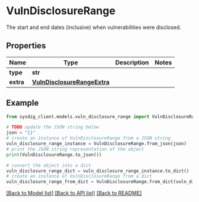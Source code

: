 # VulnDisclosureRange

The start and end dates (inclusive) when vulnerabilities were disclosed.

## Properties

Name | Type | Description | Notes
------------ | ------------- | ------------- | -------------
**type** | **str** |  | 
**extra** | [**VulnDisclosureRangeExtra**](VulnDisclosureRangeExtra.md) |  | 

## Example

```python
from sysdig_client.models.vuln_disclosure_range import VulnDisclosureRange

# TODO update the JSON string below
json = "{}"
# create an instance of VulnDisclosureRange from a JSON string
vuln_disclosure_range_instance = VulnDisclosureRange.from_json(json)
# print the JSON string representation of the object
print(VulnDisclosureRange.to_json())

# convert the object into a dict
vuln_disclosure_range_dict = vuln_disclosure_range_instance.to_dict()
# create an instance of VulnDisclosureRange from a dict
vuln_disclosure_range_from_dict = VulnDisclosureRange.from_dict(vuln_disclosure_range_dict)
```
[[Back to Model list]](../README.md#documentation-for-models) [[Back to API list]](../README.md#documentation-for-api-endpoints) [[Back to README]](../README.md)


